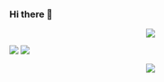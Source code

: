 ### Hi there 👋

<!--
**RubiaCx/RubiaCx** is a ✨ _special_ ✨ repository because its `README.md` (this file) appears on your GitHub profile.

Here are some ideas to get you started:

- 🔭 I’m currently working on ...
- 🌱 I’m currently learning ...
- 👯 I’m looking to collaborate on ...
- 🤔 I’m looking for help with ...
- 💬 Ask me about ...
- 📫 How to reach me: ...
- 😄 Pronouns: ...
- ⚡ Fun fact: ...
-->
<!-- 贪吃蛇代码贡献图 -->
<div align="center"><img src="https://cdn.jsdelivr.net/gh/sun0225SUN/sun0225SUN/contribution-snake/github-contribution-grid-snake.svg" /></div>

![](https://github-readme-stats.vercel.app/api?username=RubiaCx&show_icons=true&theme=dark&count_private=true)
![](https://github-readme-stats.vercel.app/api/top-langs/?username=RubiaCx&theme=dark&layout=compact)

<div align="center"> <img src="https://github-profile-trophy.vercel.app/?username=RubiaCx" /> </div>
